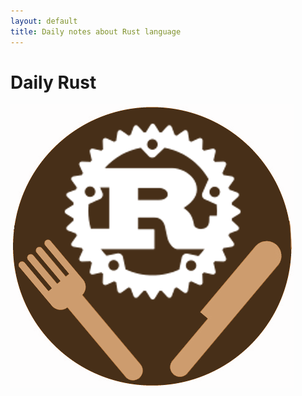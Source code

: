 ```yaml
---
layout: default
title: Daily notes about Rust language
---
```


# Daily Rust

![](/static/daily_rust_logo.png)
